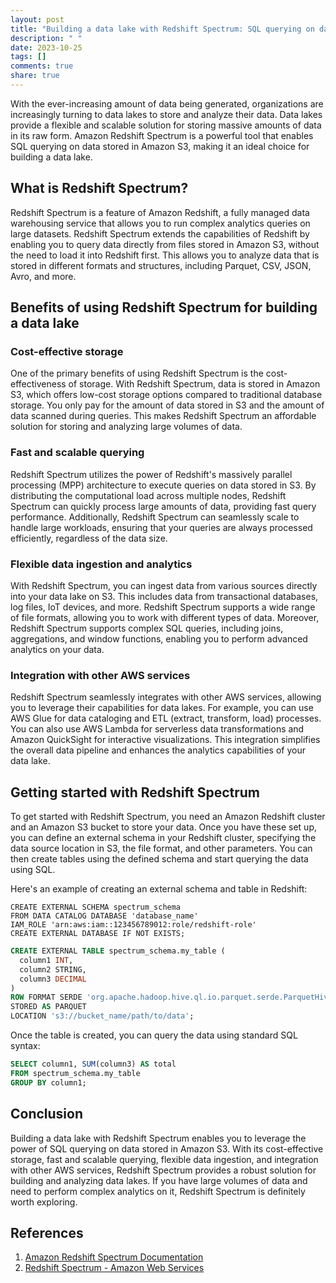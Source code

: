 ```yaml
---
layout: post
title: "Building a data lake with Redshift Spectrum: SQL querying on data stored in S3."
description: " "
date: 2023-10-25
tags: []
comments: true
share: true
---
```


With the ever-increasing amount of data being generated, organizations are increasingly turning to data lakes to store and analyze their data. Data lakes provide a flexible and scalable solution for storing massive amounts of data in its raw form. Amazon Redshift Spectrum is a powerful tool that enables SQL querying on data stored in Amazon S3, making it an ideal choice for building a data lake.

## What is Redshift Spectrum?

Redshift Spectrum is a feature of Amazon Redshift, a fully managed data warehousing service that allows you to run complex analytics queries on large datasets. Redshift Spectrum extends the capabilities of Redshift by enabling you to query data directly from files stored in Amazon S3, without the need to load it into Redshift first. This allows you to analyze data that is stored in different formats and structures, including Parquet, CSV, JSON, Avro, and more.

## Benefits of using Redshift Spectrum for building a data lake

### Cost-effective storage

One of the primary benefits of using Redshift Spectrum is the cost-effectiveness of storage. With Redshift Spectrum, data is stored in Amazon S3, which offers low-cost storage options compared to traditional database storage. You only pay for the amount of data stored in S3 and the amount of data scanned during queries. This makes Redshift Spectrum an affordable solution for storing and analyzing large volumes of data.

### Fast and scalable querying

Redshift Spectrum utilizes the power of Redshift's massively parallel processing (MPP) architecture to execute queries on data stored in S3. By distributing the computational load across multiple nodes, Redshift Spectrum can quickly process large amounts of data, providing fast query performance. Additionally, Redshift Spectrum can seamlessly scale to handle large workloads, ensuring that your queries are always processed efficiently, regardless of the data size.

### Flexible data ingestion and analytics

With Redshift Spectrum, you can ingest data from various sources directly into your data lake on S3. This includes data from transactional databases, log files, IoT devices, and more. Redshift Spectrum supports a wide range of file formats, allowing you to work with different types of data. Moreover, Redshift Spectrum supports complex SQL queries, including joins, aggregations, and window functions, enabling you to perform advanced analytics on your data.

### Integration with other AWS services

Redshift Spectrum seamlessly integrates with other AWS services, allowing you to leverage their capabilities for data lakes. For example, you can use AWS Glue for data cataloging and ETL (extract, transform, load) processes. You can also use AWS Lambda for serverless data transformations and Amazon QuickSight for interactive visualizations. This integration simplifies the overall data pipeline and enhances the analytics capabilities of your data lake.

## Getting started with Redshift Spectrum

To get started with Redshift Spectrum, you need an Amazon Redshift cluster and an Amazon S3 bucket to store your data. Once you have these set up, you can define an external schema in your Redshift cluster, specifying the data source location in S3, the file format, and other parameters. You can then create tables using the defined schema and start querying the data using SQL.

Here's an example of creating an external schema and table in Redshift:

```
CREATE EXTERNAL SCHEMA spectrum_schema
FROM DATA CATALOG DATABASE 'database_name'
IAM_ROLE 'arn:aws:iam::123456789012:role/redshift-role'
CREATE EXTERNAL DATABASE IF NOT EXISTS;
```

```sql
CREATE EXTERNAL TABLE spectrum_schema.my_table (
  column1 INT,
  column2 STRING,
  column3 DECIMAL
)
ROW FORMAT SERDE 'org.apache.hadoop.hive.ql.io.parquet.serde.ParquetHiveSerDe'
STORED AS PARQUET
LOCATION 's3://bucket_name/path/to/data';
```

Once the table is created, you can query the data using standard SQL syntax:

```sql
SELECT column1, SUM(column3) AS total
FROM spectrum_schema.my_table
GROUP BY column1;
```

## Conclusion

Building a data lake with Redshift Spectrum enables you to leverage the power of SQL querying on data stored in Amazon S3. With its cost-effective storage, fast and scalable querying, flexible data ingestion, and integration with other AWS services, Redshift Spectrum provides a robust solution for building and analyzing data lakes. If you have large volumes of data and need to perform complex analytics on it, Redshift Spectrum is definitely worth exploring.

## References
1. [Amazon Redshift Spectrum Documentation](https://docs.aws.amazon.com/redshift/latest/dg/c-getting-started-using-spectrum.html)
2. [Redshift Spectrum - Amazon Web Services](https://aws.amazon.com/redshift/features/spectrum/)